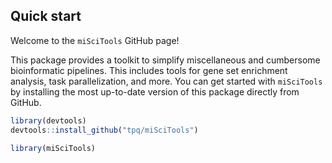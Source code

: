 <!-- README.md is generated from README.Rmd. Please edit that file -->
Quick start
-----------

Welcome to the `miSciTools` GitHub page!

This package provides a toolkit to simplify miscellaneous and cumbersome bioinformatic pipelines. This includes tools for gene set enrichment analysis, task parallelization, and more. You can get started with `miSciTools` by installing the most up-to-date version of this package directly from GitHub.

``` r
library(devtools)
devtools::install_github("tpq/miSciTools")
```

``` r
library(miSciTools)
```
